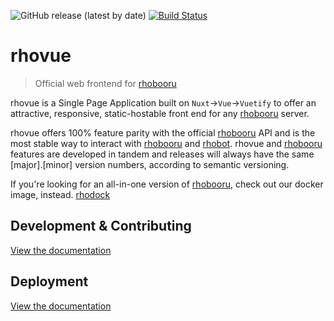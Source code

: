![GitHub release (latest by date)](https://img.shields.io/github/v/release/rhobooru/rhovue) [![Build Status](https://img.shields.io/endpoint.svg?url=https%3A%2F%2Factions-badge.atrox.dev%2Frhobooru%2Frhovue%2Fbadge%3Fref%3Dmaster&style=flat)](https://actions-badge.atrox.dev/rhobooru/rhovue/goto?ref=master)

# rhovue

> Official web frontend for [rhobooru](https://github/com/rhobooru/rhobooru)

rhovue is a Single Page Application built on `Nuxt`->`Vue`->`Vuetify` to offer an attractive, responsive, static-hostable front end for any [rhobooru](https://github/com/rhobooru/rhobooru) server.

rhovue offers 100% feature parity with the official [rhobooru](https://github/com/rhobooru/rhobooru) API and is the most stable way to interact with [rhobooru](https://github/com/rhobooru/rhobooru) and [rhobot](https://github/com/rhobooru/rhobot). rhovue and [rhobooru](https://github/com/rhobooru/rhobooru) features are developed in tandem and releases will always have the same [major].[minor] version numbers, according to semantic versioning.

If you're looking for an all-in-one version of [rhobooru](https://github/com/rhobooru/rhobooru), check out our docker image, instead. [rhodock](https://github.com/rhobooru/rhodock)

## Development & Contributing

[View the documentation](https://github.com/rhobooru/rhovue/wiki/Development-&-Contributing)

## Deployment

[View the documentation](https://github.com/rhobooru/rhovue/wiki/Deployment)
